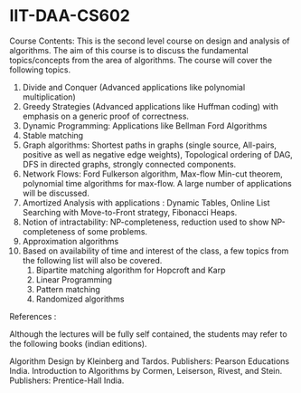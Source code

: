 # IIT-DAA-CS602


Course Contents: This is the second level course on design and analysis of algorithms.  The aim of this course is to discuss the fundamental topics/concepts from the area of algorithms.  The course will cover the following topics.

1. Divide and Conquer (Advanced applications like polynomial multiplication)
2. Greedy Strategies (Advanced applications like Huffman coding) with emphasis on a generic proof of correctness.
3. Dynamic Programming: Applications like Bellman Ford Algorithms
4. Stable matching
5. Graph algorithms: Shortest paths in graphs (single source, All-pairs, positive as well as negative edge weights), Topological ordering of DAG, DFS in directed graphs, strongly connected components.
6. Network Flows: Ford Fulkerson algorithm, Max-flow Min-cut theorem, polynomial time algorithms for max-flow. A large number of applications will be discussed.
7. Amortized Analysis with applications : Dynamic Tables, Online List Searching with Move-to-Front strategy, Fibonacci Heaps.
8. Notion of intractability: NP-completeness, reduction used to show NP-completeness of some problems.
9. Approximation algorithms
10. Based on availability of time and interest of the class, a few topics from the following list will also be covered.
    1. Bipartite matching algorithm for Hopcroft and Karp
    2. Linear Programming
    3. Pattern matching
    4. Randomized algorithms



References :

Although the lectures will be fully self contained, the students may refer to the following books (indian editions).

Algorithm Design by Kleinberg and Tardos. Publishers: Pearson Educations India.
Introduction to Algorithms by Cormen, Leiserson, Rivest, and Stein. Publishers: Prentice-Hall India.
